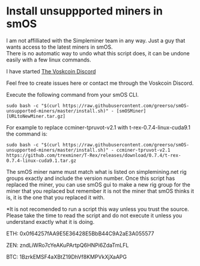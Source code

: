 # Install unsuppported miners in smOS
I am not affilliated with the Simpleminer team in any way.  Just a guy that wants access to the latest miners in smOS.  
There is no automatic way to undo what this script does, it can be undone easily with a few linux 
commands.

I have started [The Voskcoin Discord](https://discord.voskcoin.io)

Feel free to create issues here or contact me through the Voskcoin Discord.

Execute the following command from your smOS CLI.

```
sudo bash -c "$(curl https://raw.githubusercontent.com/greerso/smOS-unsupported-miners/master/install.sh)" - [smOSMiner] [URLtoNewMiner.tar.gz]
```

For example to replace ccminer-tpruvot-v2.1 with t-rex-0.7.4-linux-cuda9.1 the command is:  
```
sudo bash -c "$(curl https://raw.githubusercontent.com/greerso/smOS-unsupported-miners/master/install.sh)" - ccminer-tpruvot-v2.1 https://github.com/trexminer/T-Rex/releases/download/0.7.4/t-rex-0.7.4-linux-cuda9.1.tar.gz
```

The smOS miner name must match what is listed on simplemining.net rig groups exactly and include the version number.  Once this script has replaced the miner, you can use smOS gui to make a new rig group for the miner that you replaced but remember it is not the miner that smOS thinks it is, it is the one that you replaced it with.

*It is not recomended to run a script this way unless you trust the source.  Please take the time to read the script and do not execute it unless you understand exactly what it is doing.

ETH: 0x0f64257fAA9E5E36428E5BbB44C9A2aE3A055577

ZEN: zndLiWRo7cYeAKuPArtpQ6HNPi6ZdaTmLFL

BTC: 1BzrkEMSF4aXBtZ19DhVf8KMPVkXjXaAPG
